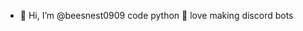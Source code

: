 - 👋 Hi, I’m @beesnest0909
 code python 🐍 
love making discord bots

<!---
beesnest7885/beesnest7885 is a ✨ special ✨ repository because its `README.md` (this file) appears on your GitHub profile.
You can click the Preview link to take a look at your changes.
--->
